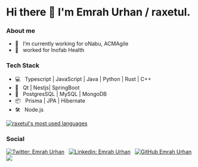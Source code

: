 # Hi there 👋 I'm Emrah Urhan / raxetul.

### About me

- 🔭 &nbsp; I’m currently working for oNabu, ACMAgile
- 🔭 &nbsp; worked for Inofab Health
<!-- - 📫 &nbsp; How to reach me:  -->
<!-- - 😄 &nbsp; Pronouns: -->

### Tech Stack
- 💻  &nbsp; Typescript | JavaScript | Java | Python | Rust | C++
- 🧰  &nbsp; Qt | Nestjs| SpringBoot
- 💾  &nbsp; PostgresSQL | MySQL | MongoDB
- 📦  &nbsp; Prisma | JPA | Hibernate
- 🛠️  &nbsp; Node.js

<!-- [![raxetul's GitHub Stats](https://github-readme-stats.vercel.app/api?username=raxetul&show_icons=true)](https://github.com/raxetul) -->

[![raxetul's most used languages](https://github-readme-stats.vercel.app/api/top-langs/?username=raxetul&layout=compact&theme=onedark)](https://github.com/raxetul)

### Social
[![Twitter: Emrah Urhan](https://img.shields.io/twitter/follow/raxetul?style=social)](https://twitter.com/san_dip_subedi) &nbsp;
[![Linkedin: Emrah Urhan](https://img.shields.io/badge/-emrahurhan-blue?style=flat-square&logo=Linkedin&logoColor=white)](https://www.linkedin.com/in/emrah-urhan) &nbsp;
[![GitHub Emrah Urhan](https://img.shields.io/github/followers/raxetul?label=follow&style=social)](https://github.com/raxetul)
![](https://visitor-badge.glitch.me/badge?page_id=raxetul.github)


<!--
**raxetul/raxetul** is a ✨ _special_ ✨ repository because its `README.md` (this file) appears on your GitHub profile.

Here are some ideas to get you started:

- 🔭 I’m currently working on ...
- 🌱 I’m currently learning ...
- 👯 I’m looking to collaborate on ...
- 🤔 I’m looking for help with ...
- 💬 Ask me about ...
- 📫 How to reach me: ...
- 😄 Pronouns: ...
- ⚡ Fun fact: ...
-->
